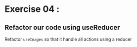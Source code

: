 # Exercise 04 :

## Refactor our code using useReducer

Refactor `useImages` so that it handle all actions using a reducer
